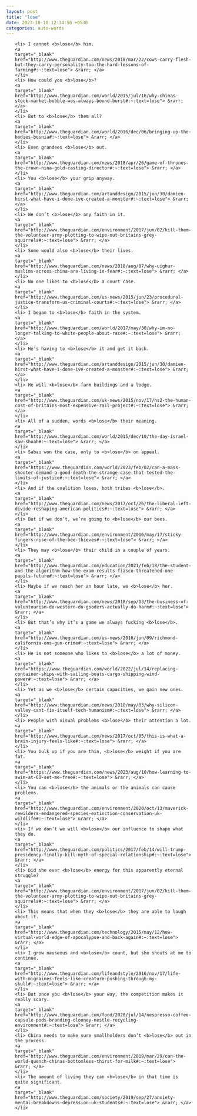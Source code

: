 ```yaml
---
layout: post
title: "lose"
date: 2023-10-10 12:34:56 +0530
categories: auto-words
---
```

<ol>

    <li> I cannot <b>lose</b> him.
    <a 
    target="_blank" 
    href="http://www.theguardian.com/news/2018/mar/22/cows-carry-flesh-but-they-carry-personality-too-the-hard-lessons-of-farming#:~:text=lose"> &rarr; </a>
    </li>
    <li> How could you <b>lose</b>?
    <a 
    target="_blank" 
    href="http://www.theguardian.com/world/2015/jul/16/why-chinas-stock-market-bubble-was-always-bound-burst#:~:text=lose"> &rarr; </a>
    </li>
    <li> But to <b>lose</b> them all?
    <a 
    target="_blank" 
    href="http://www.theguardian.com/world/2016/dec/06/bringing-up-the-bodies-bosnia#:~:text=lose"> &rarr; </a>
    </li>
    <li> Even grandees <b>lose</b> out.
    <a 
    target="_blank" 
    href="http://www.theguardian.com/news/2018/apr/26/game-of-thrones-the-crown-nina-gold-casting-director#:~:text=lose"> &rarr; </a>
    </li>
    <li> You <b>lose</b> your grip anyway.
    <a 
    target="_blank" 
    href="http://www.theguardian.com/artanddesign/2015/jun/30/damien-hirst-what-have-i-done-ive-created-a-monster#:~:text=lose"> &rarr; </a>
    </li>
    <li> We don’t <b>lose</b> any faith in it.
    <a 
    target="_blank" 
    href="http://www.theguardian.com/environment/2017/jun/02/kill-them-the-volunteer-army-plotting-to-wipe-out-britains-grey-squirrels#:~:text=lose"> &rarr; </a>
    </li>
    <li> Some would also <b>lose</b> their lives.
    <a 
    target="_blank" 
    href="http://www.theguardian.com/news/2018/aug/07/why-uighur-muslims-across-china-are-living-in-fear#:~:text=lose"> &rarr; </a>
    </li>
    <li> No one likes to <b>lose</b> a court case.
    <a 
    target="_blank" 
    href="http://www.theguardian.com/us-news/2015/jun/23/procedural-justice-transform-us-criminal-courts#:~:text=lose"> &rarr; </a>
    </li>
    <li> I began to <b>lose</b> faith in the system.
    <a 
    target="_blank" 
    href="http://www.theguardian.com/world/2017/may/30/why-im-no-longer-talking-to-white-people-about-race#:~:text=lose"> &rarr; </a>
    </li>
    <li> He’s having to <b>lose</b> it and get it back.
    <a 
    target="_blank" 
    href="http://www.theguardian.com/artanddesign/2015/jun/30/damien-hirst-what-have-i-done-ive-created-a-monster#:~:text=lose"> &rarr; </a>
    </li>
    <li> He will <b>lose</b> farm buildings and a lodge.
    <a 
    target="_blank" 
    href="http://www.theguardian.com/uk-news/2015/nov/17/hs2-the-human-cost-of-britains-most-expensive-rail-project#:~:text=lose"> &rarr; </a>
    </li>
    <li> All of a sudden, words <b>lose</b> their meaning.
    <a 
    target="_blank" 
    href="http://www.theguardian.com/world/2015/dec/10/the-day-israel-saw-shoah#:~:text=lose"> &rarr; </a>
    </li>
    <li> Sabau won the case, only to <b>lose</b> on appeal.
    <a 
    target="_blank" 
    href="https://www.theguardian.com/world/2023/feb/02/can-a-mass-shooter-demand-a-good-death-the-strange-case-that-tested-the-limits-of-justice#:~:text=lose"> &rarr; </a>
    </li>
    <li> And if the coalition loses, both tribes <b>lose</b>.
    <a 
    target="_blank" 
    href="http://www.theguardian.com/news/2017/oct/26/the-liberal-left-divide-reshaping-american-politics#:~:text=lose"> &rarr; </a>
    </li>
    <li> But if we don’t, we’re going to <b>lose</b> our bees.
    <a 
    target="_blank" 
    href="http://www.theguardian.com/environment/2016/may/17/sticky-fingers-rise-of-the-bee-thieves#:~:text=lose"> &rarr; </a>
    </li>
    <li> They may <b>lose</b> their child in a couple of years.
    <a 
    target="_blank" 
    href="http://www.theguardian.com/education/2021/feb/18/the-student-and-the-algorithm-how-the-exam-results-fiasco-threatened-one-pupils-future#:~:text=lose"> &rarr; </a>
    </li>
    <li> Maybe if we reach her an hour late, we <b>lose</b> her.
    <a 
    target="_blank" 
    href="http://www.theguardian.com/news/2018/sep/13/the-business-of-voluntourism-do-western-do-gooders-actually-do-harm#:~:text=lose"> &rarr; </a>
    </li>
    <li> But that’s why it’s a game we always fucking <b>lose</b>.
    <a 
    target="_blank" 
    href="http://www.theguardian.com/us-news/2016/jun/09/richmond-california-ons-gun-crime#:~:text=lose"> &rarr; </a>
    </li>
    <li> He is not someone who likes to <b>lose</b> a lot of money.
    <a 
    target="_blank" 
    href="https://www.theguardian.com/world/2022/jul/14/replacing-container-ships-with-sailing-boats-cargo-shipping-wind-power#:~:text=lose"> &rarr; </a>
    </li>
    <li> Yet as we <b>lose</b> certain capacities, we gain new ones.
    <a 
    target="_blank" 
    href="http://www.theguardian.com/news/2018/may/03/why-silicon-valley-cant-fix-itself-tech-humanism#:~:text=lose"> &rarr; </a>
    </li>
    <li> People with visual problems <b>lose</b> their attention a lot.
    <a 
    target="_blank" 
    href="http://www.theguardian.com/news/2017/oct/05/this-is-what-a-brain-injury-feels-like#:~:text=lose"> &rarr; </a>
    </li>
    <li> You bulk up if you are thin, <b>lose</b> weight if you are fat.
    <a 
    target="_blank" 
    href="https://www.theguardian.com/news/2023/aug/10/how-learning-to-swim-at-60-set-me-free#:~:text=lose"> &rarr; </a>
    </li>
    <li> You can <b>lose</b> the animals or the animals can cause problems.
    <a 
    target="_blank" 
    href="http://www.theguardian.com/environment/2020/oct/13/maverick-rewilders-endangered-species-extinction-conservation-uk-wildlife#:~:text=lose"> &rarr; </a>
    </li>
    <li> If we don’t we will <b>lose</b> our influence to shape what they do.
    <a 
    target="_blank" 
    href="http://www.theguardian.com/politics/2017/feb/14/will-trump-presidency-finally-kill-myth-of-special-relationship#:~:text=lose"> &rarr; </a>
    </li>
    <li> Did she ever <b>lose</b> energy for this apparently eternal struggle?
    <a 
    target="_blank" 
    href="http://www.theguardian.com/environment/2017/jun/02/kill-them-the-volunteer-army-plotting-to-wipe-out-britains-grey-squirrels#:~:text=lose"> &rarr; </a>
    </li>
    <li> This means that when they <b>lose</b> they are able to laugh about it.
    <a 
    target="_blank" 
    href="http://www.theguardian.com/technology/2015/may/12/how-virtual-world-edge-of-apocalypse-and-back-again#:~:text=lose"> &rarr; </a>
    </li>
    <li> I grow nauseous and <b>lose</b> count, but she shouts at me to continue.
    <a 
    target="_blank" 
    href="http://www.theguardian.com/lifeandstyle/2016/nov/17/life-with-migraines-feels-like-creature-pushing-through-my-skull#:~:text=lose"> &rarr; </a>
    </li>
    <li> But once you <b>lose</b> your way, the competition makes it really scary.
    <a 
    target="_blank" 
    href="http://www.theguardian.com/food/2020/jul/14/nespresso-coffee-capsule-pods-branding-clooney-nestle-recycling-environment#:~:text=lose"> &rarr; </a>
    </li>
    <li> China needs to make sure smallholders don’t <b>lose</b> out in the process.
    <a 
    target="_blank" 
    href="http://www.theguardian.com/environment/2019/mar/29/can-the-world-quench-chinas-bottomless-thirst-for-milk#:~:text=lose"> &rarr; </a>
    </li>
    <li> The amount of living they can <b>lose</b> in that time is quite significant.
    <a 
    target="_blank" 
    href="http://www.theguardian.com/society/2019/sep/27/anxiety-mental-breakdowns-depression-uk-students#:~:text=lose"> &rarr; </a>
    </li>